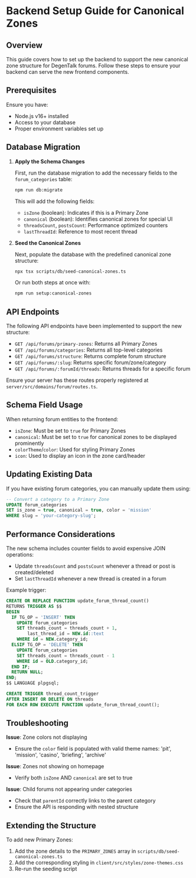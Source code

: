 # Backend Setup Guide for Canonical Zones

## Overview

This guide covers how to set up the backend to support the new canonical zone structure for DegenTalk forums. Follow these steps to ensure your backend can serve the new frontend components.

## Prerequisites

Ensure you have:

- Node.js v16+ installed
- Access to your database
- Proper environment variables set up

## Database Migration

1. **Apply the Schema Changes**

   First, run the database migration to add the necessary fields to the `forum_categories` table:

   ```bash
   npm run db:migrate
   ```

   This will add the following fields:
   - `isZone` (boolean): Indicates if this is a Primary Zone
   - `canonical` (boolean): Identifies canonical zones for special UI
   - `threadsCount`, `postsCount`: Performance optimized counters
   - `lastThreadId`: Reference to most recent thread

2. **Seed the Canonical Zones**

   Next, populate the database with the predefined canonical zone structure:

   ```bash
   npx tsx scripts/db/seed-canonical-zones.ts
   ```

   Or run both steps at once with:

   ```bash
   npm run setup:canonical-zones
   ```

## API Endpoints

The following API endpoints have been implemented to support the new structure:

- `GET /api/forums/primary-zones`: Returns all Primary Zones
- `GET /api/forums/categories`: Returns all top-level categories
- `GET /api/forums/structure`: Returns complete forum structure
- `GET /api/forums/:slug`: Returns specific forum/zone/category
- `GET /api/forums/:forumId/threads`: Returns threads for a specific forum

Ensure your server has these routes properly registered at `server/src/domains/forum/routes.ts`.

## Schema Field Usage

When returning forum entities to the frontend:

- `isZone`: Must be set to `true` for Primary Zones
- `canonical`: Must be set to `true` for canonical zones to be displayed prominently
- `colorTheme`/`color`: Used for styling Primary Zones
- `icon`: Used to display an icon in the zone card/header

## Updating Existing Data

If you have existing forum categories, you can manually update them using:

```sql
-- Convert a category to a Primary Zone
UPDATE forum_categories
SET is_zone = true, canonical = true, color = 'mission'
WHERE slug = 'your-category-slug';
```

## Performance Considerations

The new schema includes counter fields to avoid expensive JOIN operations:

- Update `threadsCount` and `postsCount` whenever a thread or post is created/deleted
- Set `lastThreadId` whenever a new thread is created in a forum

Example trigger:

```sql
CREATE OR REPLACE FUNCTION update_forum_thread_count()
RETURNS TRIGGER AS $$
BEGIN
  IF TG_OP = 'INSERT' THEN
    UPDATE forum_categories
    SET threads_count = threads_count + 1,
        last_thread_id = NEW.id::text
    WHERE id = NEW.category_id;
  ELSIF TG_OP = 'DELETE' THEN
    UPDATE forum_categories
    SET threads_count = threads_count - 1
    WHERE id = OLD.category_id;
  END IF;
  RETURN NULL;
END;
$$ LANGUAGE plpgsql;

CREATE TRIGGER thread_count_trigger
AFTER INSERT OR DELETE ON threads
FOR EACH ROW EXECUTE FUNCTION update_forum_thread_count();
```

## Troubleshooting

**Issue**: Zone colors not displaying
- Ensure the `color` field is populated with valid theme names: 'pit', 'mission', 'casino', 'briefing', 'archive'

**Issue**: Zones not showing on homepage
- Verify both `isZone` AND `canonical` are set to true

**Issue**: Child forums not appearing under categories
- Check that `parentId` correctly links to the parent category
- Ensure the API is responding with nested structure

## Extending the Structure

To add new Primary Zones:

1. Add the zone details to the `PRIMARY_ZONES` array in `scripts/db/seed-canonical-zones.ts`
2. Add the corresponding styling in `client/src/styles/zone-themes.css`
3. Re-run the seeding script 